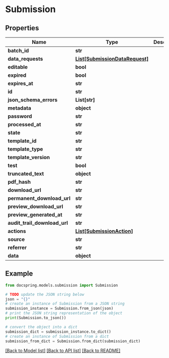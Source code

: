 # Submission


## Properties

Name | Type | Description | Notes
------------ | ------------- | ------------- | -------------
**batch_id** | **str** |  | 
**data_requests** | [**List[SubmissionDataRequest]**](SubmissionDataRequest.md) |  | 
**editable** | **bool** |  | 
**expired** | **bool** |  | 
**expires_at** | **str** |  | 
**id** | **str** |  | 
**json_schema_errors** | **List[str]** |  | 
**metadata** | **object** |  | 
**password** | **str** |  | 
**processed_at** | **str** |  | 
**state** | **str** |  | 
**template_id** | **str** |  | 
**template_type** | **str** |  | 
**template_version** | **str** |  | 
**test** | **bool** |  | 
**truncated_text** | **object** |  | 
**pdf_hash** | **str** |  | 
**download_url** | **str** |  | 
**permanent_download_url** | **str** |  | 
**preview_download_url** | **str** |  | 
**preview_generated_at** | **str** |  | 
**audit_trail_download_url** | **str** |  | 
**actions** | [**List[SubmissionAction]**](SubmissionAction.md) |  | 
**source** | **str** |  | 
**referrer** | **str** |  | 
**data** | **object** |  | 

## Example

```python
from docspring.models.submission import Submission

# TODO update the JSON string below
json = "{}"
# create an instance of Submission from a JSON string
submission_instance = Submission.from_json(json)
# print the JSON string representation of the object
print(Submission.to_json())

# convert the object into a dict
submission_dict = submission_instance.to_dict()
# create an instance of Submission from a dict
submission_from_dict = Submission.from_dict(submission_dict)
```
[[Back to Model list]](../README.md#documentation-for-models) [[Back to API list]](../README.md#documentation-for-api-endpoints) [[Back to README]](../README.md)



